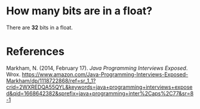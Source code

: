 # How many bits are in a float? 

There are **32** bits in a float. 


# References 
Markham, N. (2014, February 17). *Java Programming Interviews Exposed*. Wrox. <https://www.amazon.com/Java-Programming-Interviews-Exposed-Markham/dp/1118722868/ref=sr_1_1?crid=2WXREDQA55QYL&keywords=java+programming+interviews+exposed&qid=1668642382&sprefix=java+programming+inter%2Caps%2C77&sr=8-1> 
